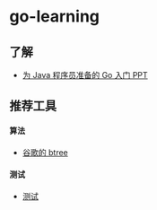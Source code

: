 # go-learning

## 了解

* [为 Java 程序员准备的 Go 入门 PPT](https://www.oschina.net/translate/go-for-java-programmers-ppt?cmp)


## 推荐工具

#### 算法

* [谷歌的 btree](https://github.com/google/btree)

#### 测试

* [测试](http://goconvey.co/)
